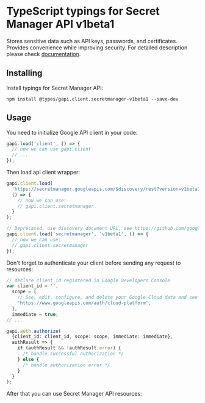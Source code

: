 # TypeScript typings for Secret Manager API v1beta1

Stores sensitive data such as API keys, passwords, and certificates. Provides convenience while improving security.
For detailed description please check [documentation](https://cloud.google.com/secret-manager/).

## Installing

Install typings for Secret Manager API:

```
npm install @types/gapi.client.secretmanager-v1beta1 --save-dev
```

## Usage

You need to initialize Google API client in your code:

```typescript
gapi.load('client', () => {
  // now we can use gapi.client
  // ...
});
```

Then load api client wrapper:

```typescript
gapi.client.load(
  'https://secretmanager.googleapis.com/$discovery/rest?version=v1beta1',
  () => {
    // now we can use:
    // gapi.client.secretmanager
  }
);
```

```typescript
// Deprecated, use discovery document URL, see https://github.com/google/google-api-javascript-client/blob/master/docs/reference.md#----gapiclientloadname----version----callback--
gapi.client.load('secretmanager', 'v1beta1', () => {
  // now we can use:
  // gapi.client.secretmanager
});
```

Don't forget to authenticate your client before sending any request to resources:

```typescript
// declare client_id registered in Google Developers Console
var client_id = '',
  scope = [
    // See, edit, configure, and delete your Google Cloud data and see the email address for your Google Account.
    'https://www.googleapis.com/auth/cloud-platform',
  ],
  immediate = true;
// ...

gapi.auth.authorize(
  {client_id: client_id, scope: scope, immediate: immediate},
  authResult => {
    if (authResult && !authResult.error) {
      /* handle successful authorization */
    } else {
      /* handle authorization error */
    }
  }
);
```

After that you can use Secret Manager API resources: <!-- TODO: make this work for multiple namespaces -->

```typescript

```
